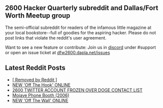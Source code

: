 ## 2600 Hacker Quarterly subreddit and Dallas/Fort Worth Meetup group
The semi-official subreddit for readers of the infamous little magazine at your local bookstore--full of goodies for the aspiring hacker. Please do not post links that violate the reddit's user agreement.

Want to see a new feature or contribute: 
Join us in [discord](https://dfw2600.dapla.net/chat) under #support or open an issue ticket at [dfw2600.dapla.net/issues](https://dfw2600.dapla.net/issues)

## Latest Reddit Posts
<!-- BLOG-POST-LIST:START -->
- [[ Removed by Reddit ]](https://www.reddit.com/r/2600/comments/1jai7b7/removed_by_reddit/)
- [NEW 'Off The Hook' ONLINE](https://2600.com/hook/12-03-2025)
- [2600 TWITTER ACCOUNT FROZEN OVER DOGE CONTACT LIST](https://2600.com/content/2600-twitter-account-frozen-over-doge-contact-list)
- [Mojave Phone Booth (2006)](https://www.reddit.com/r/2600/comments/1j9cy32/mojave_phone_booth_2006/)
- [NEW 'Off The Wall' ONLINE](https://2600.com/wall/11-03-2025)
<!-- BLOG-POST-LIST:END -->
